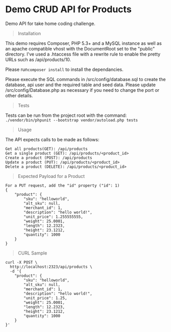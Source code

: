 # Demo CRUD API for Products #
Demo API for take home coding challenge.

> Installation

This demo requires Composer, PHP 5.3+ and a MySQL instance as well as an apache compatible vhost with the DocumentRoot set to the "public" directory. I've used a .htaccess file with a rewrite rule to enable the pretty URLs such as /api/products/10. 

Please run```composer install``` to install the dependancies.

Please execute the SQL commands in /src/config/database.sql to create the database, api user and the required table and seed data. Please update /src/config/Database.php as necessary if you need to change the port or other details.

> Tests

Tests can be run from the project root with the command:  
```./vendor/bin/phpunit --bootstrap vendor/autoload.php tests```

> Usage

The API expects calls to be made as follows:
```
Get all products(GET): /api/products
Get a single product (GET): /api/products/<product_id>
Create a product (POST): /api/products
Update a product (PUT): /api/products/<product_id>
Delete a product (DELETE): /api/products/<product_id>
```

> Expected Payload for a Product
```
For a PUT request, add the "id" property ("id": 1)
{
	"product": {
		"sku": "helloworld",
		"alt_sku": null,
		"merchant_id": 1,
		"description": "hello world!",
		"unit_price": 1.255555555,
		"weight": 25.0001,
		"length": 12.2323,
		"height": 23.1212,
		"quantity": 1000
	}
}
```

> CURL Sample
```
curl -X POST \
  http://localhost:2323/api/products \
  -d '{
	"product": {
		"sku": "helloworld",
		"alt_sku": null,
		"merchant_id": 1,
		"description": "hello world!",
		"unit_price": 1.25,
		"weight": 25.0001,
		"length": 12.2323,
		"height": 23.1212,
		"quantity": 1000
	}
}'
